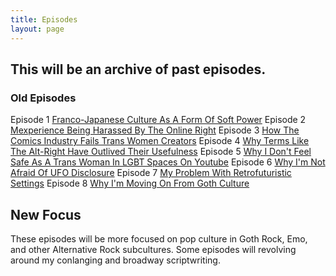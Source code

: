 ```yaml
---
title: Episodes
layout: page
---
```

## This will be an archive of past episodes.

### Old Episodes
Episode 1 [Franco-Japanese Culture As A Form Of Soft Power](https://lwflouisa.github.io/UploadedFairyRadio/2023/08/09/episode1.html)
Episode 2 [Mexperience Being Harassed By The Online Right](https://lwflouisa.github.io/UploadedFairyRadio/2023/10/07/episode2.html)
Episode 3 [How The Comics Industry Fails Trans Women Creators](https://lwflouisa.github.io/UploadedFairyRadio/2023/10/07/episode3.html)
Episode 4 [Why Terms Like The Alt-Right Have Outlived Their Usefulness](https://lwflouisa.github.io/UploadedFairyRadio/2023/10/07/episode4.html)
Episode 5 [Why I Don't Feel Safe As A Trans Woman In LGBT Spaces On Youtube](https://lwflouisa.github.io/UploadedFairyRadio/2023/10/07/episode5.html)
Episode 6 [Why I'm Not Afraid Of UFO Disclosure](https://lwflouisa.github.io/UploadedFairyRadio/2023/10/07/episode6.html)
Episode 7 [My Problem With Retrofuturistic Settings](https://lwflouisa.github.io/UploadedFairyRadio/2023/10/07/episode7.html)
Episode 8 [Why I'm Moving On From Goth Culture](https://lwflouisa.github.io/UploadedFairyRadio/2023/10/07/episode8.html)

## New Focus
These episodes will be more focused on pop culture in Goth Rock, Emo, and other Alternative Rock subcultures. Some episodes will revolving around my conlanging and broadway scriptwriting.
